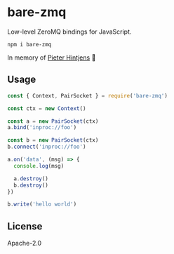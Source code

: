 # bare-zmq

Low-level ZeroMQ bindings for JavaScript.

```
npm i bare-zmq
```

In memory of [Pieter Hintjens](https://en.wikipedia.org/wiki/Pieter_Hintjens) :rose:

## Usage

```js
const { Context, PairSocket } = require('bare-zmq')

const ctx = new Context()

const a = new PairSocket(ctx)
a.bind('inproc://foo')

const b = new PairSocket(ctx)
b.connect('inproc://foo')

a.on('data', (msg) => {
  console.log(msg)

  a.destroy()
  b.destroy()
})

b.write('hello world')
```

## License

Apache-2.0
